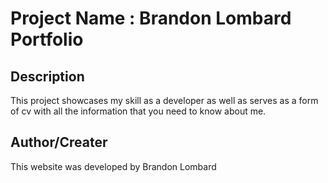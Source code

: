 # Project Name : Brandon Lombard Portfolio

## Description

This project showcases my skill as a developer as well as serves as a form of cv with all the information that you need to know about me.

## Author/Creater

This website was developed by Brandon Lombard

